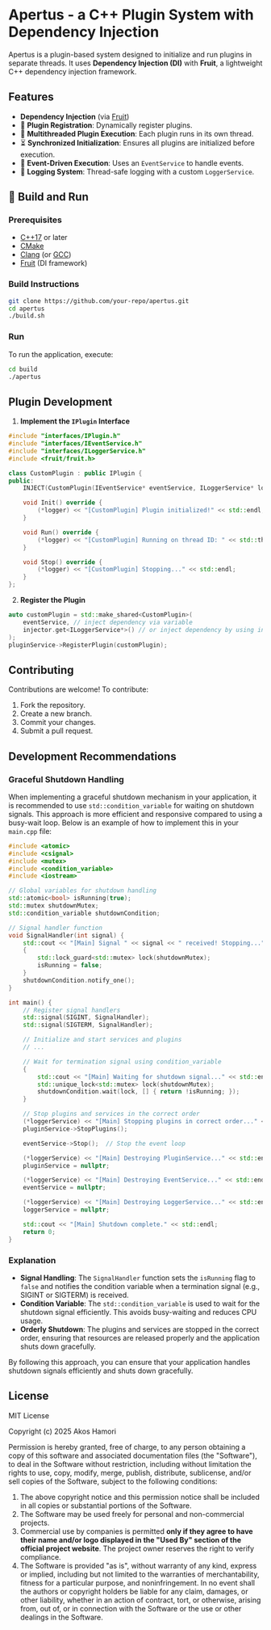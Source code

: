 # Apertus - a C++ Plugin System with Dependency Injection

Apertus is a plugin-based system designed to initialize and run plugins in separate threads. It uses **Dependency Injection (DI)** with **Fruit**, a lightweight C++ dependency injection framework.


## Features
-   **Dependency Injection** (via [Fruit](https://github.com/google/fruit))
- 🧩 **Plugin Registration**: Dynamically register plugins.
- 🚀 **Multithreaded Plugin Execution**: Each plugin runs in its own thread.
- ⏳ **Synchronized Initialization**: Ensures all plugins are initialized before execution.
- 🔄 **Event-Driven Execution**: Uses an `EventService` to handle events.
- 📜 **Logging System**: Thread-safe logging with a custom `LoggerService`.


## 🔧 Build and Run

### Prerequisites
- [C++17](https://en.cppreference.com/w/cpp/17) or later
- [CMake](https://cmake.org/)
- [Clang](https://clang.llvm.org/) (or [GCC](https://gcc.gnu.org/))
- [Fruit](https://github.com/google/fruit) (DI framework)

### Build Instructions
```sh
git clone https://github.com/your-repo/apertus.git
cd apertus
./build.sh
```

### Run

To run the application, execute:
```sh
cd build
./apertus
```


## Plugin Development

1. **Implement the `IPlugin` Interface**
```cpp
#include "interfaces/IPlugin.h"
#include "interfaces/IEventService.h"
#include "interfaces/ILoggerService.h"
#include <fruit/fruit.h>

class CustomPlugin : public IPlugin {
public:
    INJECT(CustomPlugin(IEventService* eventService, ILoggerService* logger));

    void Init() override {
        (*logger) << "[CustomPlugin] Plugin initialized!" << std::endl;
    }

    void Run() override {
        (*logger) << "[CustomPlugin] Running on thread ID: " << std::this_thread::get_id() << std::endl;
    }

    void Stop() override {
        (*logger) << "[CustomPlugin] Stopping..." << std::endl;
    }
};
```

2. **Register the Plugin**
```cpp
auto customPlugin = std::make_shared<CustomPlugin>(
    eventService, // inject dependency via variable
    injector.get<ILoggerService*>() // or inject dependency by using injector.get() with an interface
);
pluginService->RegisterPlugin(customPlugin);
```

## Contributing
Contributions are welcome! To contribute:
1. Fork the repository.
2. Create a new branch.
3. Commit your changes.
4. Submit a pull request.


## Development Recommendations

### Graceful Shutdown Handling

When implementing a graceful shutdown mechanism in your application, it is recommended to use `std::condition_variable` for waiting on shutdown signals. This approach is more efficient and responsive compared to using a busy-wait loop. Below is an example of how to implement this in your `main.cpp` file:

```cpp
#include <atomic>
#include <csignal>
#include <mutex>
#include <condition_variable>
#include <iostream>

// Global variables for shutdown handling
std::atomic<bool> isRunning(true);
std::mutex shutdownMutex;
std::condition_variable shutdownCondition;

// Signal handler function
void SignalHandler(int signal) {
    std::cout << "[Main] Signal " << signal << " received! Stopping..." << std::endl;
    {
        std::lock_guard<std::mutex> lock(shutdownMutex);
        isRunning = false;
    }
    shutdownCondition.notify_one();
}

int main() {
    // Register signal handlers
    std::signal(SIGINT, SignalHandler);
    std::signal(SIGTERM, SignalHandler);

    // Initialize and start services and plugins
    // ...

    // Wait for termination signal using condition_variable
    {
        std::cout << "[Main] Waiting for shutdown signal..." << std::endl;
        std::unique_lock<std::mutex> lock(shutdownMutex);
        shutdownCondition.wait(lock, [] { return !isRunning; });
    }

    // Stop plugins and services in the correct order
    (*loggerService) << "[Main] Stopping plugins in correct order..." << std::endl;
    pluginService->StopPlugins();

    eventService->Stop();  // Stop the event loop

    (*loggerService) << "[Main] Destroying PluginService..." << std::endl;
    pluginService = nullptr;

    (*loggerService) << "[Main] Destroying EventService..." << std::endl;
    eventService = nullptr;

    (*loggerService) << "[Main] Destroying LoggerService..." << std::endl;
    loggerService = nullptr;

    std::cout << "[Main] Shutdown complete." << std::endl;
    return 0;
}
```

### Explanation

- **Signal Handling**: The `SignalHandler` function sets the `isRunning` flag to `false` and notifies the condition variable when a termination signal (e.g., SIGINT or SIGTERM) is received.
- **Condition Variable**: The `std::condition_variable` is used to wait for the shutdown signal efficiently. This avoids busy-waiting and reduces CPU usage.
- **Orderly Shutdown**: The plugins and services are stopped in the correct order, ensuring that resources are released properly and the application shuts down gracefully.

By following this approach, you can ensure that your application handles shutdown signals efficiently and shuts down gracefully.


## License

MIT License

Copyright (c) 2025 Akos Hamori

Permission is hereby granted, free of charge, to any person obtaining a copy of this software and associated documentation files (the "Software"), to deal in the Software without restriction, including without limitation the rights to use, copy, modify, merge, publish, distribute, sublicense, and/or sell copies of the Software, subject to the following conditions:

1. The above copyright notice and this permission notice shall be included in all copies or substantial portions of the Software.
2. The Software may be used freely for personal and non-commercial projects.
3. Commercial use by companies is permitted **only if they agree to have their name and/or logo displayed in the "Used By" section of the official project website**. The project owner reserves the right to verify compliance.
4. The Software is provided "as is", without warranty of any kind, express or implied, including but not limited to the warranties of merchantability, fitness for a particular purpose, and noninfringement. In no event shall the authors or copyright holders be liable for any claim, damages, or other liability, whether in an action of contract, tort, or otherwise, arising from, out of, or in connection with the Software or the use or other dealings in the Software.

